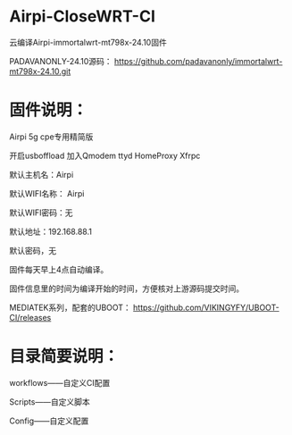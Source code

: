 # Airpi-CloseWRT-CI
云编译Airpi-immortalwrt-mt798x-24.10固件

PADAVANONLY-24.10源码：
https://github.com/padavanonly/immortalwrt-mt798x-24.10.git


# 固件说明：

Airpi 5g cpe专用精简版

开启usboffload 加入Qmodem ttyd HomeProxy Xfrpc

默认主机名：Airpi

默认WIFI名称： Airpi

默认WIFI密码：无

默认地址：192.168.88.1

默认密码，无

固件每天早上4点自动编译。

固件信息里的时间为编译开始的时间，方便核对上游源码提交时间。

MEDIATEK系列，配套的UBOOT：
https://github.com/VIKINGYFY/UBOOT-CI/releases

# 目录简要说明：

workflows——自定义CI配置

Scripts——自定义脚本

Config——自定义配置
